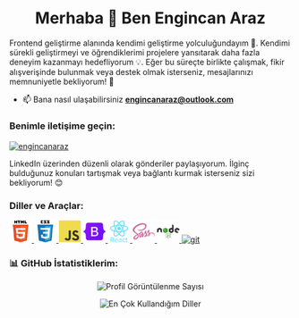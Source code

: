 <h1 align="center">Merhaba 👋 Ben Engincan Araz</h1>

<p align="left">
  Frontend geliştirme alanında kendimi geliştirme yolculuğundayım 🚀.  
  Kendimi sürekli geliştirmeyi ve öğrendiklerimi projelere yansıtarak daha fazla deneyim kazanmayı hedefliyorum 💡.  
  Eğer bu süreçte birlikte çalışmak, fikir alışverişinde bulunmak veya destek olmak isterseniz, mesajlarınızı memnuniyetle bekliyorum! 💬
</p>

- 📫 Bana nasıl ulaşabilirsiniz **engincanaraz@outlook.com**

<h3 align="left">Benimle iletişime geçin:</h3>

  <a href="https://linkedin.com/in/engincanaraz" target="blank"><img align="center" src="https://raw.githubusercontent.com/rahuldkjain/github-profile-readme-generator/master/src/images/icons/Social/linked-in-alt.svg" alt="engincanaraz" height="30" width="40" /></a>

<p> LinkedIn üzerinden düzenli olarak gönderiler paylaşıyorum. İlginç bulduğunuz konuları tartışmak veya bağlantı kurmak isterseniz sizi bekliyorum! 😊</p>


<h3 align="left">Diller ve Araçlar:</h3>
<p align="left"> 
  <a href="https://www.w3.org/html/" target="_blank" rel="noreferrer"> 
    <img src="https://raw.githubusercontent.com/devicons/devicon/master/icons/html5/html5-original-wordmark.svg" alt="html5" width="40" height="40"/> 
  </a> 
  <a href="https://www.w3schools.com/css/" target="_blank" rel="noreferrer"> 
    <img src="https://raw.githubusercontent.com/devicons/devicon/master/icons/css3/css3-original-wordmark.svg" alt="css3" width="40" height="40"/> 
  </a> 
  <a href="https://developer.mozilla.org/tr-TR/dokümanlar/Web/JavaScript" target="_blank" rel="noreferrer"> 
    <img src="https://raw.githubusercontent.com/devicons/devicon/master/icons/javascript/javascript-original.svg" alt="javascript" width="40" height="40"/> 
  </a> 
   <a href="https://getbootstrap.com" target="_blank" rel="noreferrer"> 
    <img src="https://raw.githubusercontent.com/devicons/devicon/master/icons/bootstrap/bootstrap-original.svg" alt="Bootstrap" width="40" height="40"/> 
  </a>
  <a href="https://reactjs.org/" target="_blank" rel="noreferrer"> 
    <img src="https://raw.githubusercontent.com/devicons/devicon/master/icons/react/react-original-wordmark.svg" alt="react" width="40" height="40"/> 
  </a> 
  <a href="https://sass-lang.com" target="_blank" rel="noreferrer"> 
    <img src="https://raw.githubusercontent.com/devicons/devicon/master/icons/sass/sass-original.svg" alt="sass" width="40" height="40"/> 
  </a> 
  <a href="https://nodejs.org" target="_blank" rel="noreferrer"> 
    <img src="https://raw.githubusercontent.com/devicons/devicon/master/icons/nodejs/nodejs-original-wordmark.svg" alt="nodejs" width="40" height="40"/> 
  </a> 
 
  <a href="https://git-scm.com/" target="_blank" rel="noreferrer"> 
    <img src="https://www.vectorlogo.zone/logos/git-scm/git-scm-icon.svg" alt="git" width="40" height="40"/> 
  </a> 
</p>


### 📊 GitHub İstatistiklerim:
<p align="center"> 
  <img src="https://komarev.com/ghpvc/?username=engincanaraz&label=Profile%20views&color=0e75b6&style=flat" alt="Profil Görüntülenme Sayısı" /> 
</p>
<p align="center">
  <img src="https://github-readme-stats.vercel.app/api/top-langs?username=engincanaraz&show_icons=true&locale=tr&layout=compact" alt="En Çok Kullandığım Diller" />
</p>



